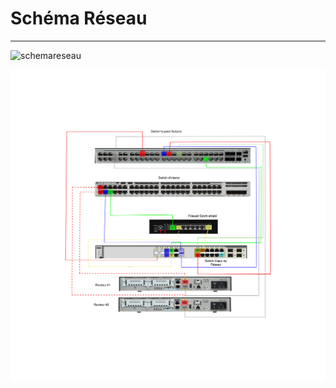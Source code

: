 # Schéma Réseau 

---

![schemareseau](https://raw.githubusercontent.com/PatrickDummans/Bourges2025/refs/heads/main/images/sch%C3%A9mar%C3%A9seau.png)

![schemaphysique](https://raw.githubusercontent.com/PatrickDummans/Bourges2025/3118436ea7fbcb73b8086a13392509e169904d34/images/ShemPhysique.drawio.svg)
